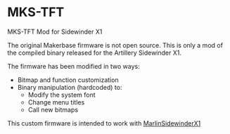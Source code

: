 # MKS-TFT
MKS-TFT Mod for Sidewinder X1

The original Makerbase firmware is not open source. This is only a mod of the compiled binary released for the Artillery Sidewinder X1.

The firmware has been modified in two ways:
- Bitmap and function customization
- Binary manipulation (hardcoded) to:
  - Modify the system font
  - Change menu titles
  - Call new bitmaps

This custom firmware is intended to work with [MarlinSidewinderX1](https://github.com/javikas/MarlinSidewinderX1)
